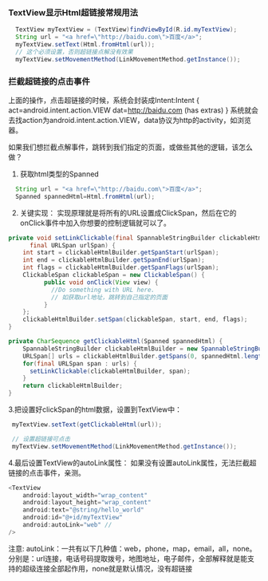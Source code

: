 ### TextView显示Html超链接常规用法
``` java
  TextView myTextView = (TextView)findViewById(R.id.myTextView);
  String url = "<a href=\"http://baidu.com\">百度</a>";
  myTextView.setText(Html.fromHtml(url));
  // 这个必须设置，否则超链接点解没有效果
  myTextView.setMovementMethod(LinkMovementMethod.getInstance());
```
### 拦截超链接的点击事件
  上面的操作，点击超链接的时候，系统会封装成Intent:Intent { act=android.intent.action.VIEW dat=http://baidu.com (has extras) }
  系统就会去找action为android.intent.action.VIEW，data协议为http的activity，如浏览器。

  如果我们想拦截点解事件，跳转到我们指定的页面，或做些其他的逻辑，该怎么做？

1. 获取html类型的Spanned
``` java
  String url = "<a href=\"http://baidu.com\">百度</a>";
  Spanned spannedHtml=Html.fromHtml(url);
```
2. 关键实现：
   实现原理就是将所有的URL设置成ClickSpan，然后在它的onClick事件中加入你想要的控制逻辑就可以了。
``` java
private void setLinkClickable(final SpannableStringBuilder clickableHtmlBuilder,
      final URLSpan urlSpan) {
    int start = clickableHtmlBuilder.getSpanStart(urlSpan);
    int end = clickableHtmlBuilder.getSpanEnd(urlSpan);
    int flags = clickableHtmlBuilder.getSpanFlags(urlSpan);
    ClickableSpan clickableSpan = new ClickableSpan() {
          public void onClick(View view) {
            //Do something with URL here.
            // 如获取url地址，跳转到自己指定的页面
          }
    };
    clickableHtmlBuilder.setSpan(clickableSpan, start, end, flags);
}

private CharSequence getClickableHtml(Spanned spannedHtml) {
    SpannableStringBuilder clickableHtmlBuilder = new SpannableStringBuilder(spannedHtml);
    URLSpan[] urls = clickableHtmlBuilder.getSpans(0, spannedHtml.length(), URLSpan.class);
    for(final URLSpan span : urls) {
      setLinkClickable(clickableHtmlBuilder, span);
    }
    return clickableHtmlBuilder;
}
```

3.把设置好clickSpan的html数据，设置到TextView中：
``` java
 myTextView.setText(getClickableHtml(url));

 // 设置超链接可点击
 myTextView.setMovementMethod(LinkMovementMethod.getInstance());
```

4.最后设置TextView的autoLink属性：
  如果没有设置autoLink属性，无法拦截超链接的点击事件，亲测。
``` java
<TextView
    android:layout_width="wrap_content"
    android:layout_height="wrap_content"
    android:text="@string/hello_world"
    android:id="@+id/myTextView"
    android:autoLink="web" //
/>
```
注意:
    autoLink：一共有以下几种值：web，phone，map，email，all，none。
分别是：url连接，电话号码提取拨号，地图地址，电子邮件，全部解释就是能支持的超级连接全部起作用，none就是默认情况，没有超链接
